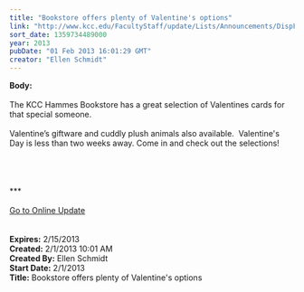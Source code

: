 ```yaml
---
title: "Bookstore offers plenty of Valentine's options"
link: "http://www.kcc.edu/FacultyStaff/update/Lists/Announcements/DispForm.aspx?ID=979"
sort_date: 1359734489000
year: 2013
pubDate: "01 Feb 2013 16:01:29 GMT"
creator: "Ellen Schmidt"
---
```


<div><b>Body:</b> <div class="ExternalClass004AFCF0196A4D17ABC6D323490F4ACD"><div> </div>
<div>The KCC Hammes Bookstore has a great selection of Valentines cards for that special someone.  </div>
<div> </div>
<div>Valentine’s giftware and cuddly plush animals also available.  Valentine's Day is less than two weeks away. Come in and check out the selections!<br /></div>
<div> </div>
<div>
<div>
<div> </div>
<div> </div>
<div>
<div> </div>
<div>
<div>***</div>
<div> </div>
<div><a href="/FacultyStaff/update/Pages/dailyupdate.aspx">Go to Online Update</a></div>
<div> </div></div><br /></div></div></div></div></div>
<div><b>Expires:</b> 2/15/2013</div>
<div><b>Created:</b> 2/1/2013 10:01 AM</div>
<div><b>Created By:</b> Ellen Schmidt</div>
<div><b>Start Date:</b> 2/1/2013</div>
<div><b>Title:</b> Bookstore offers plenty of Valentine&#39;s options</div>
